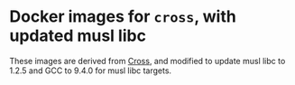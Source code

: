 # Docker images for `cross`, with updated musl libc

These images are derived from [Cross](https://github.com/cross-rs/cross), and modified to update musl libc to 1.2.5 and GCC to 9.4.0 for musl libc targets.
